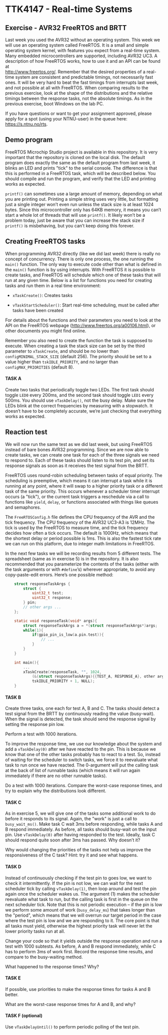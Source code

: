 # TTK4147 - Real-time Systems  

## Exercise - AVR32 FreeRTOS and BRTT

Last week you used the AVR32 without an operating system. This week we will use
an operating system called FreeRTOS. It is a small and simple operating system
kernel, with features you expect from a real-time system. Many embedded
microcontrollers are supported, including AVR32 UC3. A description of how
FreeRTOS works, how to use it and an API can be found at  
<http://www.freertos.org/>. Remember that the desired properties of a real-time
system are consistent and predictable timings, not necessarily fast ones. It
will be very hard to beat the fast timings from interrupts last week, and not
possible at all with FreeRTOS. When comparing results to the previous exercise,
look at the shape of the distributions and the relative timings between the
response tasks, not the absolute timings. As in the previous exercise, boot
Windows on the lab PC.

If you have questions or want to get your assignment approved, please apply for
a spot (using your NTNU-user) in the queue here: <https://s.ntnu.no/rts>.

## Demo program

FreeRTOS Microchip Studio project is available in this repository. It is very
important that the repository is cloned on the local disk. The default program
does exactly the same as the default program from last week, it blinks an LED
and prints "tick" to the serial console. The difference is that this is
performed in a FreeRTOS task, which will be described below. You should compile
and run the program, and verify that the LED and printing works as expected.

`printf()` can sometimes use a large amount of memory, depending on what you are
printing out. Printing a simple string uses very little, but formatting just a
single integer won’t even run unless the stack size is at least 1024 bytes.
Since this microcontroller only has 64KB memory, it means you can’t start a
whole lot of threads that will use `printf()`. It likely won’t be a problem
today, just be aware that you can increase the stack size if `printf()` is
misbehaving, but you can’t keep doing this forever.

## Creating FreeRTOS tasks

When programming AVR32 directly (like we did last week) there is really no
concept of concurrency. There is only one process, the one running the `main()`
function. The only way to execute code other than what is defined in the
`main()` function is by using interrupts. With FreeRTOS it is possible to create
tasks, and FreeRTOS will schedule which one of these tasks that will run at any
given time. Below is a list for functions you need for creating tasks and run
them in a real time environment:

- `xTaskCreate()`: Creates tasks

- `vTaskStartScheduler()`: Start real-time scheduling, must be called after
  tasks have been created

For details about the functions and their parameters you need to look at the API
on the FreeRTOS webpage (<http://www.freertos.org/a00106.html>), or other
documents you might find online.

Remember you also need to create the function the task is supposed to execute.
When creating a task the stack size can be set by the third parameter to
`xTaskCreate`, and should be no lower than `configMINIMAL_STACK_SIZE` (default
256). The priority should be set to a value higher than `tskIDLE_PRIORITY`, and
no larger than `configMAX_PRIORITIES` (default 8).

#### TASK A

Create two tasks that periodically toggle two LEDs. The first task should toggle
`LED0` every 200ms, and the second task should toggle `LED1` every 500ms. You
should use `vTaskDelay()`, not the busy delay. Make sure the LEDs blink at the
correct frequencies by measuring with a stopwatch. It doesn’t have to be
completely accurate, we’re just checking that everything works as expected.

## Reaction test

We will now run the same test as we did last week, but using FreeRTOS instead of
bare bones AVR32 programming. Since we are now able to create tasks, we can
create one task for each of the three signals we need to respond to. Each of
these tasks should listen to its test pin, and set its response signals as soon
as it receives the test signal from the BRTT.

FreeRTOS uses round-robin scheduling between tasks of equal priority. The
scheduling is preemptive, which means it can interrupt a task while it is
running at any point, where it will swap to a higher priority task or a
different task of the same priority. This occurs whenever a scheduler timer
interrupt occurs (a "tick"), or the current task triggers a reschedule via a
call to functions like `yield`, `delay`, or functions associated with things
like queues and semaphores.

The `FreeRTOSConfig.h` file defines the CPU frequency of the AVR and the tick
frequency. The CPU frequency of the AVR32 UC3-A3 is 12MHz. The tick is used by
the FreeRTOS to measure time, and the tick frequency decides how often a tick
occurs. The default is 1000Hz, which means that the shortest delay or period
possible is 1ms. This is also the fastest tick rate we can run on this platform,
due to integer math limitations in FreeRTOS.

In the next few tasks we will be recording results from 5 different tests. The
spreadsheet (same as in exercise 5) is in the repository. It is also recommended
that you parameterize the contents of the tasks (either with the task arguments
or with `#define`’s) wherever appropriate, to avoid any copy-paste-edit errors.
Here’s one possible method:

```c
    struct responseTaskArgs {
        struct {
            uint32_t test;
            uint32_t response;
        } pin;
        // other args ...
    };

    static void responseTask(void* args){
        struct responseTaskArgs a = *(struct responseTaskArgs*)args;
        while(1){        
            if(gpio_pin_is_low(a.pin.test)){
                // ...
            }        
        }
    }

    int main(){
        ...
        xTaskCreate(responseTask, "", 1024, 
            (&(struct responseTaskArgs){{TEST_A, RESPONSE_A}, other args...}), 
            tskIDLE_PRIORITY + 1, NULL);
    }
```

#### TASK B

Create three tasks, one each for test A, B and C. The tasks should detect a test
signal from the BRTT by continuously reading the value (busy-wait). When the
signal is detected, the task should send the response signal by setting the
response pin low.

Perform a test with 1000 iterations.

To improve the response time, we use our knowledge about the system and add a
`vTaskDelay(0)` after we have reacted to the pin. This is because we know that
one of the other tasks probably has to react to a test. So, instead of waiting
for the scheduler to switch tasks, we force it to reevaluate what task to run
once we have reacted. The 0-argument will put the calling task at the back of
list of runnable tasks (which means it will run again immediately if there are
no other runnable tasks).

Do a test with 1000 iterations. Compare the worst-case response times, and try
to explain why the distributions look different.

#### TASK C

As in exercise 5, we will give one of the tasks some additional work to do
before it responds to its signal. Again, the "work" is just a call to
`busy_wait_ms()`. Make task C wait 3ms before responding, while tasks A and B
respond immediately. As before, all tasks should busy-wait on the input pin. Use
`vTaskDelay(0)` after having responded to the test. Ideally, task C should
respond quite soon after 3ms has passed. Why doesn’t it?

Why would changing the priorities of the tasks not help us improve the
responsiveness of the C task? Hint: try it and see what happens.

#### TASK D

Instead of continuously checking if the test pin to goes low, we want to check
it intermittently. If the pin is not low, we can wait for the next scheduler
tick by calling `vTaskDelay(1)`, then loop around and test the pin again once
the scheduler wakes us. The argument (1) makes the scheduler reevaluate what
task to run, but the calling task is first in the queue on the next scheduler
tick. Note that this is not periodic execution – if the pin is low we perform
some amount of work (`busy_delay_ms`) that takes longer than the "period", which
means that we will overrun our target period in the case where the test pin is
low and we are responding to it. The core point is that all tasks must yield,
otherwise the highest priority task will never let the lower priority tasks run
at all.

Change your code so that it yields outside the response operation and run a test
with 1000 subtests. As before, A and B respond immediately, while C has to
perform 3ms of work first. Record the response time results, and compare to the
busy-waiting method.

What happened to the response times? Why?

#### TASK E

If possible, use priorities to make the response times for tasks A and B better.

What are the worst-case response times for A and B, and why?

#### TASK F (optional)

Use `vTaskDelayUntil()` to perform periodic polling of the test pin.
